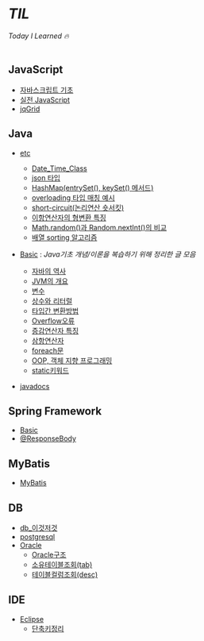 # *TIL*
*Today I Learned 🔥*
<br>
<br>

## JavaScript
* [자바스크립트 기초](https://github.com/keonmon/TIL/blob/main/JavaScript/js_basic.md)
* [실전 JavaScript](https://github.com/keonmon/TIL/tree/main/JavaScript/%EC%8B%A4%EC%A0%84JavaScript)
* [jqGrid](https://github.com/keonmon/TIL/blob/main/JavaScript/jqGrid.md)


## Java
* [etc](https://github.com/keonmon/TIL/tree/main/Java/etc)
  * [Date_Time_Class](https://github.com/keonmon/TIL/blob/main/Java/etc/Date_Time_Class.md)
  * [json 타입](https://github.com/keonmon/TIL/blob/main/Java/etc/Json.md)   
  * [HashMap(entrySet(), keySet() 메서드)](https://github.com/keonmon/TIL/blob/main/Java/etc/HashMap.md)
  * [overloading 타입 매칭 예시](https://github.com/keonmon/TIL/blob/main/Java/etc/overloadingTest.md)
  * [short-circuit(논리연산 숏서킷)](https://github.com/keonmon/TIL/blob/main/Java/etc/short-circuit.md)
  * [이항연산자의 형변환 특징](https://github.com/keonmon/TIL/blob/main/Java/etc/binaryOperator.md)
  * [Math.random()과 Random.nextInt()의 비교](https://github.com/keonmon/TIL/blob/main/Java/etc/Math_random_VS_Random_nextInt.md)
  * [배열 sorting 알고리즘](https://github.com/keonmon/TIL/blob/main/Java/etc/ArraySorting.md)
* [Basic](https://github.com/keonmon/TIL/tree/main/Java/Basic) : *Java기초 개념/이론을 복습하기 위해 정리한 글 모음* 
  * [자바의 역사](https://github.com/keonmon/TIL/blob/main/Java/Basic/history.md)
  * [JVM의 개요](https://github.com/keonmon/TIL/blob/main/Java/Basic/JVM.md)    
  * [변수](https://github.com/keonmon/TIL/blob/main/Java/Basic/variable.md)   
  * [상수와 리터럴](https://github.com/keonmon/TIL/blob/main/Java/Basic/constant_literal.md)   
  * [타입간 변환방법](https://github.com/keonmon/TIL/blob/main/Java/Basic/TypeConversion.md)   
  * [Overflow오류](https://github.com/keonmon/TIL/blob/main/Java/Basic/overflow.md)
  * [증감연산자 특징](https://github.com/keonmon/TIL/blob/main/Java/Basic/In_DecrementOperator.md)
  * [삼항연산자](https://github.com/keonmon/TIL/blob/main/Java/Basic/conditionalOperator.md)
  * [foreach문](https://github.com/keonmon/TIL/blob/main/Java/Basic/foreach.md)
  * [OOP, 객체 지향 프로그래밍](https://github.com/keonmon/TIL/blob/main/Java/Basic/OOP.md)
  * [static키워드](https://github.com/keonmon/TIL/blob/main/Java/Basic/static.md)


* [javadocs](https://github.com/keonmon/TIL/blob/main/Java/Javadocs.md)


## Spring Framework
* [Basic](https://github.com/keonmon/TIL/blob/main/SpringFramework/Basic.md)
* [@ResponseBody](https://github.com/keonmon/TIL/blob/main/SpringFramework/ResponseBody.md)


## MyBatis
* [MyBatis](https://github.com/keonmon/TIL/blob/main/MyBatis/MyBatis.md)

 
## DB
* [db_이것저것](https://github.com/keonmon/TIL/blob/main/DB/db_%EC%9D%B4%EA%B2%83%EC%A0%80%EA%B2%83.md)
* [postgresql](https://github.com/keonmon/TIL/blob/main/DB/postgresql.md)
* [Oracle](https://github.com/keonmon/TIL/tree/main/DB/Oracle)
  * [Oracle구조](https://github.com/keonmon/TIL/blob/main/DB/Oracle/%EC%98%A4%EB%9D%BC%ED%81%B4%EA%B5%AC%EC%A1%B0.md)
  * [소유테이블조회(tab)](https://github.com/keonmon/TIL/blob/main/DB/Oracle/DataDictionary.md)
  * [테이블컬럼조회(desc)](https://github.com/keonmon/TIL/blob/main/DB/Oracle/describe.md)


## IDE
* [Eclipse](https://github.com/keonmon/TIL/tree/main/IDE/eclipse)
  * [단축키정리](https://github.com/keonmon/TIL/blob/main/IDE/eclipse/shortcuts.md)


